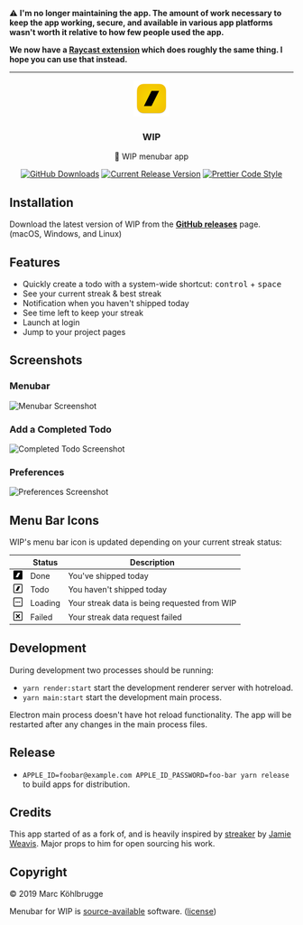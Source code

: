 ⚠️ **I'm no longer maintaining the app. The amount of work necessary to keep the app working, secure, and available in various app platforms wasn't worth it relative to how few people used the app.**

**We now have a [Raycast extension](http://raycast.com/marckohlbrugge/wip) which does roughly the same thing. I hope you can use that instead.**

<hr>

<p align="center"><img src="./build/icon1024.png" height="64" alt="WIP Logo"></p>
<h3 align="center">WIP</h3>
<p align="center">🚧 WIP menubar app<p>
<p align="center">
    <a href="https://github.com/marckohlbrugge/wip-menubar/releases"><img src="https://img.shields.io/github/downloads/marckohlbrugge/wip-menubar/total.svg" alt="GitHub Downloads"></a>
    <a href="https://github.com/marckohlbrugge/wip-menubar/releases"><img src="https://img.shields.io/github/release/marckohlbrugge/wip-menubar.svg" alt="Current Release Version"></a>
    <a href="https://github.com/prettier/prettier"><img src="https://img.shields.io/badge/code_style-prettier-ff69b4.svg" alt="Prettier Code Style"></a>
</p>

## Installation

Download the latest version of WIP from the **[GitHub releases](https://github.com/marckohlbrugge/wip-menubar/releases)** page. (macOS, Windows, and Linux)

## Features

- Quickly create a todo with a system-wide shortcut: <kbd>control</kbd> + <kbd>space</kbd>
- See your current streak & best streak
- Notification when you haven't shipped today
- See time left to keep your streak
- Launch at login
- Jump to your project pages

## Screenshots

### Menubar

<img src="./screenshots/menubar.png" width="325" alt="Menubar Screenshot">

### Add a Completed Todo

<img src="./screenshots/done.png" width="713" alt="Completed Todo Screenshot">

### Preferences

<img src="./screenshots/preferences.png" width="399" alt="Preferences Screenshot">

## Menu Bar Icons

WIP's menu bar icon is updated depending on your current streak status:

|                                                              | Status  | Description                                           |
| ------------------------------------------------------------ | ------- | ----------------------------------------------------- |
| <img src="./src/icons/macos/doneTemplate@2x.png" width="16"> | Done    | You've shipped today                                  |
| <img src="./src/icons/macos/todoTemplate@2x.png" width="16"> | Todo    | You haven't shipped today                             |
| <img src="./src/icons/macos/loadTemplate@2x.png" width="16"> | Loading | Your streak data is being requested from WIP          |
| <img src="./src/icons/macos/failTemplate@2x.png" width="16"> | Failed  | Your streak data request failed                       |


## Development
During development two processes should be running:
- `yarn render:start` start the development renderer server with hotreload.
- `yarn main:start` start the development main process.

Electron main process doesn't have hot reload functionality. The app will be restarted after any changes in the main process files. 
## Release
- `APPLE_ID=foobar@example.com APPLE_ID_PASSWORD=foo-bar yarn release` to build apps for distribution.

## Credits

This app started of as a fork of, and is heavily inspired by [streaker](https://github.com/jamieweavis/streaker) by [Jamie Weavis](https://github.com/jamieweavis). Major props to him for open sourcing his work.

## Copyright

© 2019 Marc Köhlbrugge

Menubar for WIP is [source-available](https://en.wikipedia.org/wiki/Source-available_software) software. ([license](LICENSE.md))
